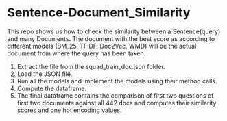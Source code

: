 # Sentence-Document_Similarity
This repo shows us how to check the similarity between a Sentence(query) and many Documents. The document with the best score as according to different models (BM_25, TFIDF, Doc2Vec, WMD) will be the actual document from where the query has been taken.

1. Extract the file from the squad_train_doc.json folder.
2. Load the JSON file.
3. Run all the models and implement the models using their method calls.
4. Compute the dataframe.
5. The final dataframe contains the comparison of first two questions of first two documents against all 442 docs and computes their similarity scores and one hot encoding values.
